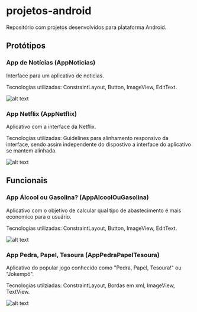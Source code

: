 # projetos-android

Repositório com projetos desenvolvidos para plataforma Android.

## Protótipos 

### App de Notícias (AppNoticias)
Interface para um aplicativo de noticias.

Tecnologias utilizadas: ConstraintLayout, Button, ImageView, EditText.

![alt text](https://i.imgur.com/7rlek7t.png)

### App Netflix (AppNetflix)
Aplicativo com a interface da Netflix.

Tecnologias utilizadas: Guidelines para alinhamento responsivo da interface, sendo assim independente do dispostivo a interface do aplicativo se mantem alinhada.

![alt text](https://i.imgur.com/CVHyWhv.jpg)
## Funcionais


### App Álcool ou Gasolina? (AppAlcoolOuGasolina)
Aplicativo com o objetivo de calcular qual tipo de abastecimento é mais economico para o usuário.

Tecnologias utilizadas: ConstraintLayout, Button, ImageView, EditText.

![alt text](https://i.imgur.com/HcTNhhc.jpg)


### App Pedra, Papel, Tesoura (AppPedraPapelTesoura)
Aplicativo do popular jogo conhecido como "Pedra, Papel, Tesoura!" ou "Jokempô".

Tecnologias utilziadas: ConstraintLayout, Bordas em xml, ImageView, TextView.

![alt text](https://i.imgur.com/2332GgC.png)

